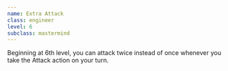 ```yaml
---
name: Extra Attack
class: engineer
level: 6
subclass: mastermind
---
```

Beginning at 6th level, you can attack twice instead of once whenever you take the Attack action on your turn.
